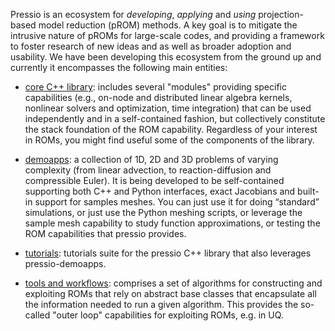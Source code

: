 Pressio is an ecosystem for *developing*, *applying* and *using* projection-based model reduction (pROM) methods. 
A key goal is to mitigate the intrusive nature of pROMs for large-scale codes, and providing a framework to foster research of new ideas and as well as broader adoption and usability. 
We have been developing this ecosystem from the ground up and currently it encompasses the following main entities: 

- [core C++ library](https://pressio.github.io/pressio/): includes several "modules" providing specific capabilities (e.g., on-node and distributed linear algebra kernels, nonlinear solvers and optimization, time integration) that can be used independently and in a self-contained fashion, but collectively constitute the stack foundation of the ROM capability. Regardless of your interest in ROMs, you might find useful some of the components of the library.

- [demoapps](https://pressio.github.io/pressio-demoapps/): a collection of 1D, 2D and 3D problems of varying complexity (from linear advection, to reaction-diffusion and compressible Euler). It is being developed to be self-contained supporting both C++ and Python interfaces, exact Jacobians and built-in support for samples meshes. You can just use it for doing “standard” simulations, or just use the Python meshing scripts, or leverage the sample mesh capability to study function approximations, or testing the ROM capabilities that pressio provides.

- [tutorials](https://pressio.github.io/pressio-tutorials/): tutorials suite for the pressio C++ library that also leverages pressio-demoapps. 

- [tools and workflows](https://github.com/Pressio): comprises a set of algorithms for constructing and exploiting ROMs that rely on abstract base classes that encapsulate all the information needed to run a given algorithm. This provides the so-called "outer loop" capabilities for exploiting ROMs, e.g. in UQ. 


